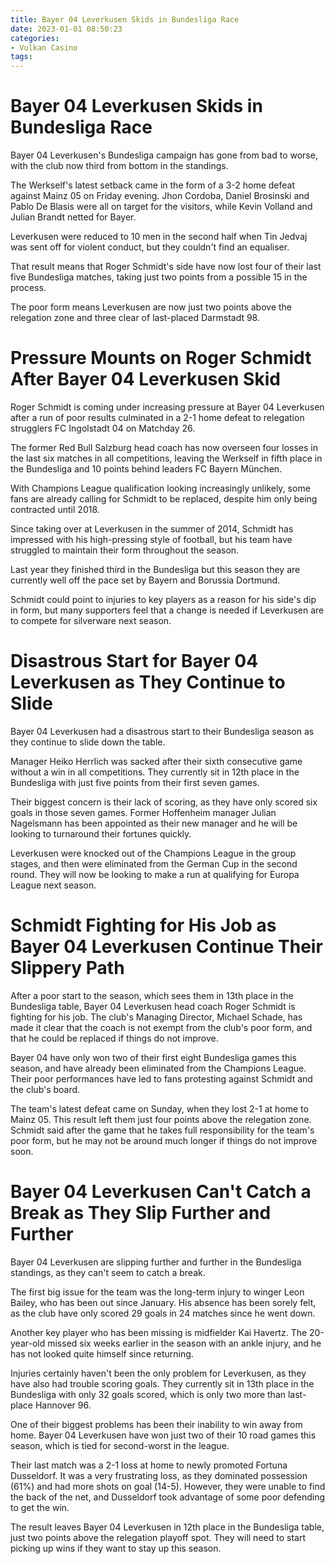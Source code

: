 ```yaml
---
title: Bayer 04 Leverkusen Skids in Bundesliga Race
date: 2023-01-01 08:50:23
categories:
- Vulkan Casino
tags:
---
```



#  Bayer 04 Leverkusen Skids in Bundesliga Race

Bayer 04 Leverkusen's Bundesliga campaign has gone from bad to worse, with the club now third from bottom in the standings.

The Werkself's latest setback came in the form of a 3-2 home defeat against Mainz 05 on Friday evening. Jhon Cordoba, Daniel Brosinski and Pablo De Blasis were all on target for the visitors, while Kevin Volland and Julian Brandt netted for Bayer.

Leverkusen were reduced to 10 men in the second half when Tin Jedvaj was sent off for violent conduct, but they couldn't find an equaliser.

That result means that Roger Schmidt's side have now lost four of their last five Bundesliga matches, taking just two points from a possible 15 in the process.

The poor form means Leverkusen are now just two points above the relegation zone and three clear of last-placed Darmstadt 98.

#  Pressure Mounts on Roger Schmidt After Bayer 04 Leverkusen Skid

Roger Schmidt is coming under increasing pressure at Bayer 04 Leverkusen after a run of poor results culminated in a 2-1 home defeat to relegation strugglers FC Ingolstadt 04 on Matchday 26.

The former Red Bull Salzburg head coach has now overseen four losses in the last six matches in all competitions, leaving the Werkself in fifth place in the Bundesliga and 10 points behind leaders FC Bayern München.

With Champions League qualification looking increasingly unlikely, some fans are already calling for Schmidt to be replaced, despite him only being contracted until 2018.

Since taking over at Leverkusen in the summer of 2014, Schmidt has impressed with his high-pressing style of football, but his team have struggled to maintain their form throughout the season.

Last year they finished third in the Bundesliga but this season they are currently well off the pace set by Bayern and Borussia Dortmund.

Schmidt could point to injuries to key players as a reason for his side's dip in form, but many supporters feel that a change is needed if Leverkusen are to compete for silverware next season.

#  Disastrous Start for Bayer 04 Leverkusen as They Continue to Slide

Bayer 04 Leverkusen had a disastrous start to their Bundesliga season as they continue to slide down the table.

Manager Heiko Herrlich was sacked after their sixth consecutive game without a win in all competitions. They currently sit in 12th place in the Bundesliga with just five points from their first seven games.

Their biggest concern is their lack of scoring, as they have only scored six goals in those seven games. Former Hoffenheim manager Julian Nagelsmann has been appointed as their new manager and he will be looking to turnaround their fortunes quickly.

Leverkusen were knocked out of the Champions League in the group stages, and then were eliminated from the German Cup in the second round. They will now be looking to make a run at qualifying for Europa League next season.

#  Schmidt Fighting for His Job as Bayer 04 Leverkusen Continue Their Slippery Path

After a poor start to the season, which sees them in 13th place in the Bundesliga table, Bayer 04 Leverkusen head coach Roger Schmidt is fighting for his job. The club's Managing Director, Michael Schade, has made it clear that the coach is not exempt from the club's poor form, and that he could be replaced if things do not improve.

Bayer 04 have only won two of their first eight Bundesliga games this season, and have already been eliminated from the Champions League. Their poor performances have led to fans protesting against Schmidt and the club's board.

The team's latest defeat came on Sunday, when they lost 2-1 at home to Mainz 05. This result left them just four points above the relegation zone. Schmidt said after the game that he takes full responsibility for the team's poor form, but he may not be around much longer if things do not improve soon.

#  Bayer 04 Leverkusen Can't Catch a Break as They Slip Further and Further

Bayer 04 Leverkusen are slipping further and further in the Bundesliga standings, as they can't seem to catch a break.

The first big issue for the team was the long-term injury to winger Leon Bailey, who has been out since January. His absence has been sorely felt, as the club have only scored 29 goals in 24 matches since he went down.

Another key player who has been missing is midfielder Kai Havertz. The 20-year-old missed six weeks earlier in the season with an ankle injury, and he has not looked quite himself since returning.

Injuries certainly haven't been the only problem for Leverkusen, as they have also had trouble scoring goals. They currently sit in 13th place in the Bundesliga with only 32 goals scored, which is only two more than last-place Hannover 96.

One of their biggest problems has been their inability to win away from home. Bayer 04 Leverkusen have won just two of their 10 road games this season, which is tied for second-worst in the league.

Their last match was a 2-1 loss at home to newly promoted Fortuna Dusseldorf. It was a very frustrating loss, as they dominated possession (61%) and had more shots on goal (14-5). However, they were unable to find the back of the net, and Dusseldorf took advantage of some poor defending to get the win.

The result leaves Bayer 04 Leverkusen in 12th place in the Bundesliga table, just two points above the relegation playoff spot. They will need to start picking up wins if they want to stay up this season.